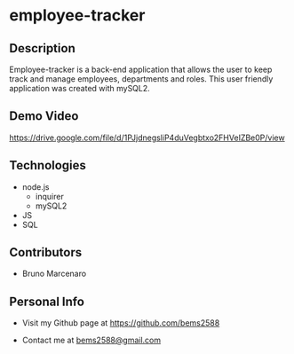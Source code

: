 # employee-tracker

## Description

Employee-tracker is a back-end application that allows the user to keep track and manage employees, departments and roles. This user friendly application was created with mySQL2.


## Demo Video

https://drive.google.com/file/d/1PJjdnegsliP4duVegbtxo2FHVeIZBe0P/view


## Technologies

* node.js
  * inquirer 
  * mySQL2
* JS
* SQL

## Contributors

* Bruno Marcenaro

## Personal Info

* Visit my Github page at https://github.com/bems2588

* Contact me at bems2588@gmail.com